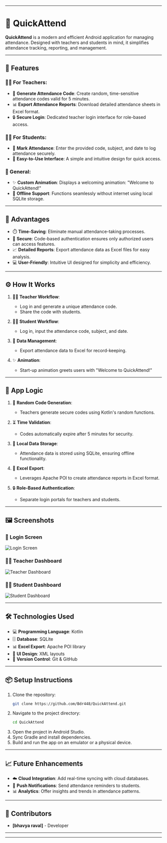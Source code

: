 

---

# 🎉 **QuickAttend**  
**QuickAttend** is a modern and efficient Android application for managing attendance. Designed with teachers and students in mind, it simplifies attendance tracking, reporting, and management.  

---

## 🌟 **Features**  
### 👨‍🏫 For Teachers:
- 🔑 **Generate Attendance Code**: Create random, time-sensitive attendance codes valid for 5 minutes.  
- 📊 **Export Attendance Reports**: Download detailed attendance sheets in Excel format.  
- 🔒 **Secure Login**: Dedicated teacher login interface for role-based access.  

### 👩‍🎓 For Students:
- 📝 **Mark Attendance**: Enter the provided code, subject, and date to log attendance securely.  
- 🎯 **Easy-to-Use Interface**: A simple and intuitive design for quick access.  

### 🎨 General:
- ✨ **Custom Animation**: Displays a welcoming animation: "Welcome to QuickAttend!"  
- 📶 **Offline Support**: Functions seamlessly without internet using local SQLite storage.  

---

## 🚀 **Advantages**
- ⏱️ **Time-Saving**: Eliminate manual attendance-taking processes.  
- 🔐 **Secure**: Code-based authentication ensures only authorized users can access features.  
- 📈 **Detailed Reports**: Export attendance data as Excel files for easy analysis.  
- 💻 **User-Friendly**: Intuitive UI designed for simplicity and efficiency.  

---

## ⚙️ **How It Works**  
1. 👨‍🏫 **Teacher Workflow**:  
   - Log in and generate a unique attendance code.  
   - Share the code with students.  

2. 👩‍🎓 **Student Workflow**:  
   - Log in, input the attendance code, subject, and date.  

3. 📂 **Data Management**:  
   - Export attendance data to Excel for record-keeping.  

4. ✨ **Animation**:  
   - Start-up animation greets users with "Welcome to QuickAttend!"  

---

## 🧠 **App Logic**
1. 🎲 **Random Code Generation**:  
   - Teachers generate secure codes using Kotlin's random functions.  

2. ⏳ **Time Validation**:  
   - Codes automatically expire after 5 minutes for security.  

3. 💾 **Local Data Storage**:  
   - Attendance data is stored using SQLite, ensuring offline functionality.  

4. 📜 **Excel Export**:  
   - Leverages Apache POI to create attendance reports in Excel format.  

5. 🔒 **Role-Based Authentication**:  
   - Separate login portals for teachers and students.  

---

## 🖼️ **Screenshots**  
### 🔑 **Login Screen**  
![Login Screen](./assets/screenshots/login_screen.png)  

### 👨‍🏫 **Teacher Dashboard**  
![Teacher Dashboard](./assets/screenshots/teacher_dashboard.png)  

### 👩‍🎓 **Student Dashboard**  
![Student Dashboard](./assets/screenshots/student_dashboard.png)  

---

## 🛠️ **Technologies Used**
- 💻 **Programming Language**: Kotlin  
- 🗄️ **Database**: SQLite  
- 📊 **Excel Export**: Apache POI library  
- 🎨 **UI Design**: XML layouts  
- 🔧 **Version Control**: Git & GitHub  

---

## 📦 **Setup Instructions**
1. Clone the repository:  
   ```bash
   git clone https://github.com/Bdr448/QuickAttend.git
   ```
2. Navigate to the project directory:  
   ```bash
   cd QuickAttend
   ```
3. Open the project in Android Studio.  
4. Sync Gradle and install dependencies.  
5. Build and run the app on an emulator or a physical device.  

---

## 📈 **Future Enhancements**
- ☁️ **Cloud Integration**: Add real-time syncing with cloud databases.  
- 🔔 **Push Notifications**: Send attendance reminders to students.  
- 📊 **Analytics**: Offer insights and trends in attendance patterns.  

---

## 🤝 **Contributors**
- **[bhavya raval]** - Developer  

---

---
